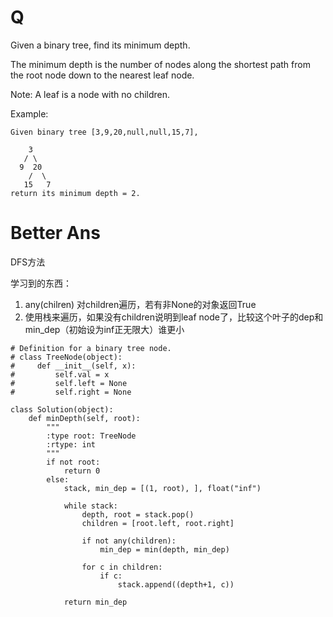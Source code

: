 # Q
Given a binary tree, find its minimum depth.

The minimum depth is the number of nodes along the shortest path from the root node down to the nearest leaf node.

Note: A leaf is a node with no children.

Example:
```
Given binary tree [3,9,20,null,null,15,7],

    3
   / \
  9  20
    /  \
   15   7
return its minimum depth = 2.
```

# Better Ans
DFS方法

学习到的东西：
1. any(chilren) 对children遍历，若有非None的对象返回True
2. 使用栈来遍历，如果没有children说明到leaf node了，比较这个叶子的dep和min_dep（初始设为inf正无限大）谁更小
```
# Definition for a binary tree node.
# class TreeNode(object):
#     def __init__(self, x):
#         self.val = x
#         self.left = None
#         self.right = None

class Solution(object):
    def minDepth(self, root):
        """
        :type root: TreeNode
        :rtype: int
        """
        if not root:
            return 0
        else:
            stack, min_dep = [(1, root), ], float("inf")
            
            while stack:  
                depth, root = stack.pop()
                children = [root.left, root.right]
                
                if not any(children):
                    min_dep = min(depth, min_dep)
                
                for c in children:
                    if c:
                        stack.append((depth+1, c))
                    
            return min_dep
```


        
            